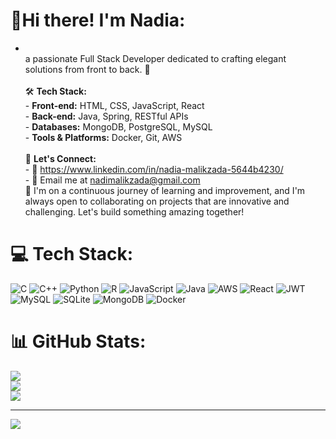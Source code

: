 # 💫Hi there! I'm Nadia:
 - <br>a passionate Full Stack Developer dedicated to crafting elegant solutions from front to back. 🚀<br><br>🛠 **Tech Stack:**<br>- **Front-end:** HTML, CSS, JavaScript, React <br>- **Back-end:**  Java, Spring, RESTful APIs<br>- **Databases:** MongoDB, PostgreSQL, MySQL<br>- **Tools & Platforms:** Docker, Git, AWS<br><br>🤝 **Let's Connect:**<br>- 💼 https://www.linkedin.com/in/nadia-malikzada-5644b4230/<br>- 📧 Email me at nadimalikzada@gmail.com<br>🌱 I'm on a continuous journey of learning and improvement, and I'm always open to collaborating on projects that are innovative and challenging. Let's build something amazing together!


# 💻 Tech Stack:
![C](https://img.shields.io/badge/c-%2300599C.svg?style=for-the-badge&logo=c&logoColor=white) ![C++](https://img.shields.io/badge/c++-%2300599C.svg?style=for-the-badge&logo=c%2B%2B&logoColor=white) ![Python](https://img.shields.io/badge/python-3670A0?style=for-the-badge&logo=python&logoColor=ffdd54) ![R](https://img.shields.io/badge/r-%23276DC3.svg?style=for-the-badge&logo=r&logoColor=white) ![JavaScript](https://img.shields.io/badge/javascript-%23323330.svg?style=for-the-badge&logo=javascript&logoColor=%23F7DF1E) ![Java](https://img.shields.io/badge/java-%23ED8B00.svg?style=for-the-badge&logo=openjdk&logoColor=white) ![AWS](https://img.shields.io/badge/AWS-%23FF9900.svg?style=for-the-badge&logo=amazon-aws&logoColor=white) ![React](https://img.shields.io/badge/react-%2320232a.svg?style=for-the-badge&logo=react&logoColor=%2361DAFB) ![JWT](https://img.shields.io/badge/JWT-black?style=for-the-badge&logo=JSON%20web%20tokens) ![MySQL](https://img.shields.io/badge/mysql-%2300000f.svg?style=for-the-badge&logo=mysql&logoColor=white) ![SQLite](https://img.shields.io/badge/sqlite-%2307405e.svg?style=for-the-badge&logo=sqlite&logoColor=white) ![MongoDB](https://img.shields.io/badge/MongoDB-%234ea94b.svg?style=for-the-badge&logo=mongodb&logoColor=white) ![Docker](https://img.shields.io/badge/docker-%230db7ed.svg?style=for-the-badge&logo=docker&logoColor=white)
# 📊 GitHub Stats:
![](https://github-readme-stats.vercel.app/api?username=NMZR&theme=radical&hide_border=false&include_all_commits=true&count_private=false)<br/>
![](https://github-readme-streak-stats.herokuapp.com/?user=NMZR&theme=radical&hide_border=false)<br/>
![](https://github-readme-stats.vercel.app/api/top-langs/?username=NMZR&theme=radical&hide_border=false&include_all_commits=true&count_private=false&layout=compact)

---
[![](https://visitcount.itsvg.in/api?id=NMZR&icon=0&color=0)](https://visitcount.itsvg.in)

<!-- Proudly created with GPRM ( https://gprm.itsvg.in ) -->
